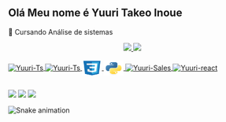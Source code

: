   ## Olá Meu nome é Yuuri Takeo Inoue
  
📜 Cursando Análise de sistemas

  <div align="center">
  <a href="https://github.com/YuuriTakeo">
  <img height="180em" src="https://github-readme-stats.vercel.app/api?username=YuuriTakeo&show_icons=true&theme=dark&include_all_commits=true&count_private=true"/>
   
  <img height="180em" src="https://github-readme-stats.vercel.app/api/top-langs/?username=YuuriTakeo&layout=compact&langs_count=7&theme=dark"/>
  
</div>
<div style="display: inline_block"><br>
  <img align="center" alt="Yuuri-Ts" height="30" width="40" src="https://cdn.jsdelivr.net/gh/devicons/devicon/icons/jquery/jquery-original-wordmark.svg" />
  <img  align="center" alt="Yuuri-Ts" height="30" width="40" src="https://cdn.jsdelivr.net/gh/devicons/devicon/icons/html5/html5-original-wordmark.svg" />
  <img align="center" alt="Yuuri-CSS" height="30" width="40" src="https://raw.githubusercontent.com/devicons/devicon/master/icons/css3/css3-original.svg">
  <img align="center" alt="Yuuri-Python" height="30" width="40" src="https://raw.githubusercontent.com/devicons/devicon/master/icons/python/python-original.svg">
  <img align="center" alt="Yuuri-Sales" height="30" width="40" src="https://cdn.jsdelivr.net/gh/devicons/devicon/icons/salesforce/salesforce-original.svg" /> 
   <img align="center" alt="Yuuri-react" height="30" width="40" src="https://cdn.jsdelivr.net/gh/devicons/devicon/icons/react/react-original-wordmark.svg" />
  
</div>
 
           
          
  ##
 
<div> 

  <a href="https://instagram.com/yuuritki" target="_blank"><img src="https://img.shields.io/badge/-Instagram-%23E4405F?style=for-the-badge&logo=instagram&logoColor=white" target="_blank"></a>
  <a href = "mailto:Yuuritakeoinoue@gmail.com"><img src="https://img.shields.io/badge/-Gmail-%23333?style=for-the-badge&logo=gmail&logoColor=white" target="_blank"></a>
  <a href="https://www.linkedin.com/in/yuuri-takeo-inoue-inoue-80b84b165" target="_blank"><img src="https://img.shields.io/badge/-LinkedIn-%230077B5?style=for-the-badge&logo=linkedin&logoColor=white" target="_blank"></a> 
  
![Snake animation](https://github.com/YuuriTakeo/YuuriTakeo/blob/output/github-contribution-grid-snake.svg)
 
